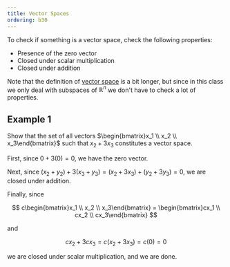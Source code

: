 ```yaml
---
title: Vector Spaces
ordering: b30
---
```


To check if something is a vector space, check the following properties:

- Presence of the zero vector
- Closed under scalar multiplication
- Closed under addition

Note that the definition of [vector space](https://en.wikipedia.org/wiki/Vector_space) is a bit longer, but since in this class we only deal with subspaces of $\mathbb{R}^n$ we don't have to check a lot of properties.

## Example 1

Show that the set of all vectors $\begin{bmatrix}x_1 \\ x_2 \\ x_3\end{bmatrix}$ such that $x_2 + 3x_3$ constitutes a vector space.

First, since $0 + 3(0) = 0$, we have the zero vector.

Next, since $(x_2 + y_2) + 3(x_3 + y_3) = (x_2 + 3x_3) + (y_2 + 3y_3) = 0$, we are closed under addition.

Finally, since

$$
c\begin{bmatrix}x_1 \\ x_2 \\ x_3\end{bmatrix} = \begin{bmatrix}cx_1 \\ cx_2 \\ cx_3\end{bmatrix}
$$

and

$$
cx_2 + 3cx_3 = c(x_2 + 3x_3) = c(0) = 0
$$

we are closed under scalar multiplication, and we are done.
